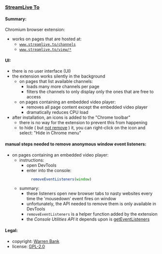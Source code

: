 ### [StreamLive To](https://github.com/warren-bank/crx-StreamLive-To)

#### Summary:

Chromium browser extension:
* works on pages that are hosted at:
  * [`www.streamlive.to/channels`](https://www.streamlive.to/channels)
  * [`www.streamlive.to/view/*`](https://www.streamlive.to/channels)

#### UI:

* there is no user interface (UI)
* the extension works silently in the background
  * on pages that list available channels:
    * loads many more channels per page
    * filters the channels to only display only the ones that are free to access
  * on pages containing an embedded video player:
    * removes all page content except the embedded video player
    * dramatically reduces CPU load
* after installation, an icons is added to the "Chrome toolbar"
  * there is no way for the extension to prevent this from happening
  * to hide ( but [not remove](https://superuser.com/questions/1048619) ) it, you can right-click on the icon and select: "Hide in Chrome menu"

#### manual steps needed to remove anonymous window event listeners:

* on pages containing an embedded video player:
  * instructions:
    * open DevTools
    * enter into the console:
      ```javascript
        removeEventListeners(window)
      ```
  * summary:
    * these listeners open new browser tabs to nasty websites every time the 'mousedown' event fires on window
    * unfortunately, the API needed to remove them is only available in DevTools
    * `removeEventListeners` is a helper function added by the extension
    * the _Console Utilities API_ it depends upon is [getEventListeners](https://developers.google.com/web/tools/chrome-devtools/console/utilities#geteventlistenersobject)

#### Legal:

* copyright: [Warren Bank](https://github.com/warren-bank)
* license: [GPL-2.0](https://www.gnu.org/licenses/old-licenses/gpl-2.0.txt)
